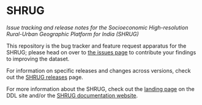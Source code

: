 # SHRUG
_Issue tracking and release notes for the Socioeconomic High-resolution Rural-Urban Geographic Platform for India (SHRUG)_

This repository is the bug tracker and feature request apparatus for the SHRUG; please head on over to [the issues page](https://github.com/developmentdatalab/shrug-public/issues) to contribute your findings to improving the dataset.

For information on specific releases and changes across versions, check out the [SHRUG releases](https://github.com/devdatalab/shrug-public/releases) page.

For more information about the SHRUG, check out the [landing page](http://www.devdatalab.org/shrug) on the DDL site and/or the [SHRUG documentation website](https://docs.devdatalab.org/).
